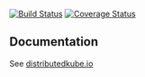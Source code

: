 [![Build Status](https://travis-ci.org//algorithm-builder.svg?branch=master)](https://travis-ci.org/danielpickens/algorithm-builder)
[![Coverage Status](https://coveralls.io/repos/github/danielpickens/algorithm-builder/badge.svg?branch=master)](https://coveralls.io/github/danielpickens/algorithm-builder?branch=master)

## Documentation 

See [distributedkube.io](http://distributedkube.io/)

